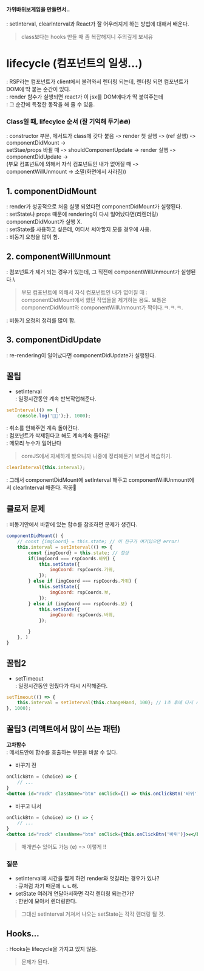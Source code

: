 #### 가위바위보게임을 만들면서..
: setInterval, clearInterval과 React가 잘 어우러지게 하는 방법에 대해서 배운다.
> class보다는 hooks 만들 때 좀 복잡해지니 주의깊게 보세유

# lifecycle (컴포넌트의 일생...)
: RSP라는 컴포넌트가 client에서 불려와서 렌더링 되는데, 렌더링 되면 컴포넌트가 DOM에 딱 붙는 순간이 있다.\
: render 함수가 실행되면 react가 이 jsx를 DOM에다가 딱 붙여주는데\
: 그 순간에 특정한 동작을 해 줄 수 있음.
### Class일 때, lifecylce 순서 (잘 기억해 두기🔥🔥)
: constructor 부분, 메서드가 class에 갖다 붙음 -> render 첫 실행 -> (ref 실행) -> componentDidMount ->\
setStae/props 바뀔 때 -> shouldComponentUpdate -> render 실행 -> componentDidUpdate ->\
(부모 컴포넌트에 의해서 자식 컴포넌트인 내가 없어질 때 -> componentWillUnmount -> 소멸(화면에서 사라짐))

## 1. componentDidMount
: render가 성공적으로 처음 실행 되었다면 componentDidMount가 실행된다.\
: setState나 props 때문에 rendering이 다시 일어났다면(리렌더링) componentDidMount가 실행 X.\
: setState를 사용하고 싶은데, 어디서 써야할지 모를 경우에 사용.\
: 비동기 요청을 많이 함.

## 2. componentWillUnmount
: 컴포넌트가 제거 되는 경우가 있는데, 그 직전에 componentWillUnmount가 실행된다.\
> 부모 컴포넌트에 의해서 자식 컴포넌트인 내가 없어질 때
: componentDidMount에서 했던 작업들을 제거하는 용도.
> 보통은 componentDidMount와 componentWillUnmount가 짝이다.ㅋ.ㅋ.ㅋ.

: 비동기 요청의 정리를 많이 함.

## 3. componentDidUpdate
: re-rendering이 일어났다면 componentDidUpdate가 실행된다.

## 꿀팁
- setInterval\
: 일정시간동안 계속 반복작업해준다.
``` jsx
setInterval(() => {
    console.log('👸👸');}, 1000);
```
: 취소를 안해주면 계속 돌아간다.\
: 컴포넌트가 삭제된다고 해도 계속계속 돌아감!\
: 메모리 누수가 일어난다
> coreJS에서 자세하게 봤으니까 나중에 정리해둔거 보면서 복습하기.
``` jsx
clearInterval(this.interval);
```
: 그래서 componentDidMount에 setInterval 해주고 componentWillUnmount에서 clearInterval 해준다. 짝꿍💑

## 클로저 문제
: 비동기안에서 바깥에 있는 함수를 참조하면 문제가 생긴다.
``` jsx
componentDidMount() { 
    // const {imgCoord} = this.state; // 이 친구가 여기있으면 error!
    this.interval = setInterval(() => {
        const {imgCoord} = this.state; // 정상
        if(imgCoord === rspCoords.바위) {
            this.setState({
                imgCoord: rspCoords.가위,
            });
        } else if (imgCoord === rspCoords.가위) {
            this.setState({
                imgCoord: rspCoords.보,
            });
        } else if (imgCoord === rspCoords.보) {
            this.setState({
                imgCoord: rspCoords.바위,
            });

        }
    }, )
}
```
## 꿀팁2
- setTimeout\
: 일정시간동안 멈췄다가 다시 시작해준다.
``` jsx
setTimeout(() => {
    this.interval = setInterval(this.changeHand, 100); // 1초 후에 다시 시작된다.
}, 1000);
```
## 꿀팁3 (리액트에서 많이 쓰는 패턴)
__고차함수__\
: 메서드안에 함수를 호출하는 부분을 바꿀 수 있다.
- 바꾸기 전
``` jsx
onClickBtn = (choice) => {
    // ...
}
<button id="rock" className="btn" onClick={() => this.onClickBtn('바위')}>✊</button>
```
- 바꾸고 나서
``` jsx
onClickBtn = (choice) => () => {
    // ...
}
<button id="rock" className="btn" onClick={this.onClickBtn('바위')}>✊</button>
```
> 매개변수 있어도 가능 (e) => 이렇게 !!

### 질문
- setInterval에 시간을 짧게 하면 render와 엇갈리는 경우가 있나?\
: 큐처럼 차기 때문에 ㄴㄴ해.
- setState 여러개 연달아서하면 각각 렌더링 되는건가?\
: 한번에 모아서 렌더링한다.
> 그대신 setInterval 거쳐서 나오는 setState는 각각 렌더링 될 것.



## Hooks...
: Hooks는 lifecycle을 가지고 있지 않음.
> 문제가 된다.


